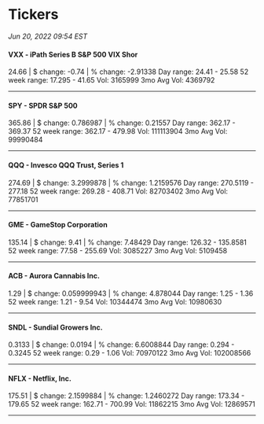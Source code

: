 # Tickers
*Jun 20, 2022 09:54 EST*

#### VXX - iPath Series B S&P 500 VIX Shor
24.66 | $ change: -0.74 | % change: -2.91338
Day range: 24.41 - 25.58 52 week range: 17.295 - 41.65
Vol: 3165999 3mo Avg Vol: 4369792

---

#### SPY - SPDR S&P 500
365.86 | $ change: 0.786987 | % change: 0.21557
Day range: 362.17 - 369.37 52 week range: 362.17 - 479.98
Vol: 111113904 3mo Avg Vol: 99990484

---

#### QQQ - Invesco QQQ Trust, Series 1
274.69 | $ change: 3.2999878 | % change: 1.2159576
Day range: 270.5119 - 277.18 52 week range: 269.28 - 408.71
Vol: 82703402 3mo Avg Vol: 77851701

---

#### GME - GameStop Corporation
135.14 | $ change: 9.41 | % change: 7.48429
Day range: 126.32 - 135.8581 52 week range: 77.58 - 255.69
Vol: 3085227 3mo Avg Vol: 5109458

---

#### ACB - Aurora Cannabis Inc.
1.29 | $ change: 0.059999943 | % change: 4.878044
Day range: 1.25 - 1.36 52 week range: 1.21 - 9.54
Vol: 10344474 3mo Avg Vol: 10980630

---

#### SNDL - Sundial Growers Inc.
0.3133 | $ change: 0.0194 | % change: 6.6008844
Day range: 0.294 - 0.3245 52 week range: 0.29 - 1.06
Vol: 70970122 3mo Avg Vol: 102008566

---

#### NFLX - Netflix, Inc.
175.51 | $ change: 2.1599884 | % change: 1.2460272
Day range: 173.34 - 179.65 52 week range: 162.71 - 700.99
Vol: 11862215 3mo Avg Vol: 12869571

---

